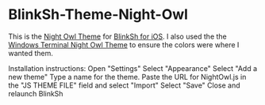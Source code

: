 # BlinkSh-Theme-Night-Owl
This is the [Night Owl Theme](https://github.com/sdras/night-owl-vscode-theme) for [BlinkSh for iOS](https://github.com/blinksh). I also used the the [Windows Terminal Night Owl Theme](https://github.com/edurojasr/Windows-Terminal-Theme-Night-Owl) to ensure the colors were where I wanted them.

Installation instructions:
Open "Settings"
Select "Appearance"
Select "Add a new theme"
Type a name for the theme.
Paste the URL for NightOwl.js in the "JS THEME FILE" field and select "Import"
Select "Save"
Close and relaunch BlinkSh
